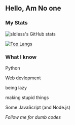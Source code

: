 ## Hello, Am No one


### My Stats
![sldless's GitHub stats](https://github-readme-stats.vercel.app/api?username=sldless&show_icons=true&theme=chartreuse-dark)

[![Top Langs](https://github-readme-stats.vercel.app/api/top-langs/?username=sldless&layout=compact&theme=chartreuse-dark)](https://github.com/sldless)

### What I know
Python

Web devlopment

being lazy

making stupid things

Some JavaScript (and Node.js)


*Follow me for dumb codes*

